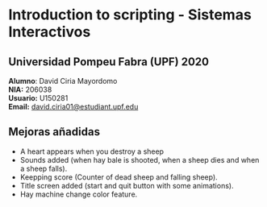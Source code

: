 # Introduction to scripting - Sistemas Interactivos

## Universidad Pompeu Fabra (UPF) 2020

**Alumno**: David Ciria Mayordomo <br/>
**NIA:** 206038 <br/>
**Usuario:** U150281 <br/>
**Email:** david.ciria01@estudiant.upf.edu <br/>

## Mejoras añadidas

* A heart appears when you destroy a sheep
* Sounds added (when hay bale is shooted, when a sheep dies and when a sheep falls).
* Keepping score (Counter of dead sheep and falling sheep).
* Title screen added (start and quit button with some animations).
* Hay machine change color feature.
